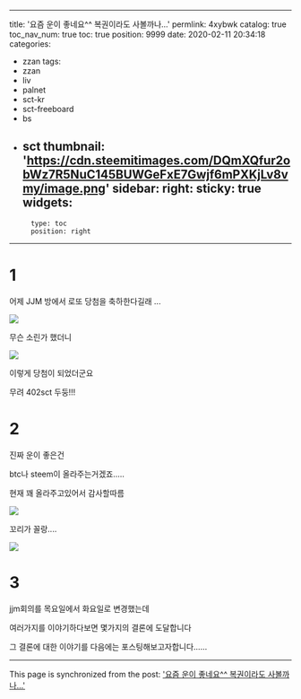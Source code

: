 
---
title: '요즘 운이 좋네요^^ 복권이라도 사볼까나...'
permlink: 4xybwk
catalog: true
toc_nav_num: true
toc: true
position: 9999
date: 2020-02-11 20:34:18
categories:
- zzan
tags:
- zzan
- liv
- palnet
- sct-kr
- sct-freeboard
- bs
- sct
thumbnail: 'https://cdn.steemitimages.com/DQmXQfur2obWz7R5NuC145BUWGeFxE7Gwjf6mPXKjLv8vmy/image.png'
sidebar:
    right:
        sticky: true
widgets:
    -
        type: toc
        position: right
---


# 1

어제 JJM 방에서 로또 당첨을 축하한다길래 ...


![](https://cdn.steemitimages.com/DQmXQfur2obWz7R5NuC145BUWGeFxE7Gwjf6mPXKjLv8vmy/image.png)

무슨 소린가 했더니

![](https://cdn.steemitimages.com/DQmTcRFt6PsQcyaJBXp1iu1HzggXpYtJ2YLN3ybH1F8hFSS/image.png)

이렇게 당첨이 되었더군요

무려 402sct 두둥!!!


# 2
진짜 운이 좋은건

btc나 steem이 올라주는거겠죠.....

현재 꽤 올라주고있어서 감사할따름

![](https://cdn.steemitimages.com/DQmQZSn3w5XC2RPvXpRec3BuiHgq5i2QysBWDXbbz8ZREQo/image.png)

꼬리가 꼴랑....

![](https://cdn.steemitimages.com/DQmfBUuc81RguckNds84poTHyoKw3WcQCzmW1WoayYiNdXD/image.png)


# 3
jjm회의를 목요일에서 화요일로 변경했는데

여러가지를 이야기하다보면 몇가지의 결론에 도달합니다

그 결론에 대한 이야기를 다음에는 포스팅해보고자합니다......

- - -

This page is synchronized from the post: ['요즘 운이 좋네요^^ 복권이라도 사볼까나...'](https://steemit.com/@virus707/4xybwk)
